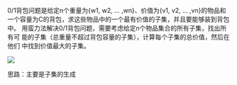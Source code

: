 0/1背包问题是给定n个重量为{w1, w2, … ,wn}、价值为{v1, v2, … ,vn}的物品和
一个容量为C的背包，求这些物品中的一个最有价值的子集，并且要能够装到背包中。
用蛮力法解决0/1背包问题，需要考虑给定n个物品集合的所有子集，找出所有可
能的子集（总重量不超过背包容量的子集），计算每个子集的总价值，然后在他们
中找到价值最大的子集。

![](https://i.imgur.com/OpQfLtA.png)


思路：主要是子集的生成